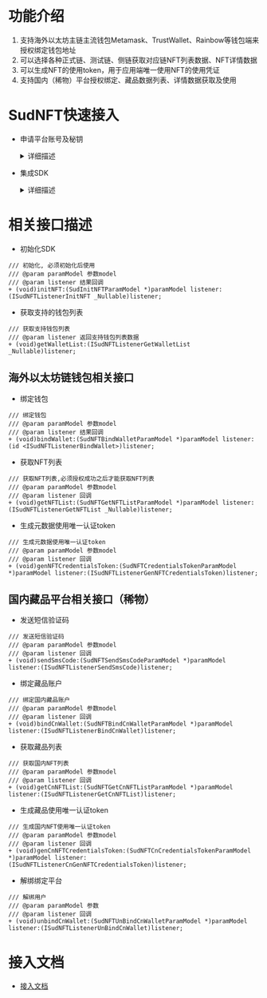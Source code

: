 # 功能介绍
1. 支持海外以太坊主链主流钱包Metamask、TrustWallet、Rainbow等钱包端来授权绑定钱包地址
2. 可以选择各种正式链、测试链、侧链获取对应链NFT列表数据、NFT详情数据
3. 可以生成NFT的使用token，用于应用端唯一使用NFT的使用凭证
4. 支持国内（稀物）平台授权绑定、藏品数据列表、详情数据获取及使用

# SudNFT快速接入
- 申请平台账号及秘钥
  <details>
  <summary>详细描述</summary>

      1.向平台申请appId、appKey

  </details>
- 集成SDK
  <details>
  <summary>详细描述</summary>

      1.将SudNFT.xcframework添加入工程
      2.在工程设置，General->Frameworks、Libraries、and Embedded Content中将SudNFT.xcframework选为Embed & Sign
      3.完成集成，在工程中引入头文件SudNFT/SudNFT.h即可使用相关接口功能。

  </details>

# 相关接口描述
- 初始化SDK
```
/// 初始化, 必须初始化后使用
/// @param paramModel 参数model
/// @param listener 结果回调
+ (void)initNFT:(SudInitNFTParamModel *)paramModel listener:(ISudNFTListenerInitNFT _Nullable)listener;
```
- 获取支持的钱包列表
```
/// 获取支持钱包列表
/// @param listener 返回支持钱包列表数据
+ (void)getWalletList:(ISudNFTListenerGetWalletList _Nullable)listener;
```
## 海外以太坊链钱包相关接口
- 绑定钱包
```
/// 绑定钱包
/// @param paramModel 参数model
/// @param listener 结果回调
+ (void)bindWallet:(SudNFTBindWalletParamModel *)paramModel listener:(id <ISudNFTListenerBindWallet>)listener;
```
- 获取NFT列表
```
/// 获取NFT列表,必须授权成功之后才能获取NFT列表
/// @param paramModel 参数model
/// @param listener 回调
+ (void)getNFTList:(SudNFTGetNFTListParamModel *)paramModel listener:(ISudNFTListenerGetNFTList _Nullable)listener;
```
- 生成元数据使用唯一认证token
```
/// 生成元数据使用唯一认证token
/// @param paramModel 参数model
/// @param listener 回调
+ (void)genNFTCredentialsToken:(SudNFTCredentialsTokenParamModel *)paramModel listener:(ISudNFTListenerGenNFTCredentialsToken)listener;
```


## 国内藏品平台相关接口（稀物）
- 发送短信验证码
```
/// 发送短信验证码
/// @param paramModel 参数model
/// @param listener 回调
+ (void)sendSmsCode:(SudNFTSendSmsCodeParamModel *)paramModel listener:(ISudNFTListenerSendSmsCode)listener;
```
- 绑定藏品账户
```
/// 绑定国内藏品账户
/// @param paramModel 参数model
/// @param listener 回调
+ (void)bindCnWallet:(SudNFTBindCnWalletParamModel *)paramModel listener:(ISudNFTListenerBindCnWallet)listener;
```
- 获取藏品列表
```
/// 获取国内NFT列表
/// @param paramModel 参数model
/// @param listener 回调
+ (void)getCnNFTList:(SudNFTGetCnNFTListParamModel *)paramModel listener:(ISudNFTListenerGetCnNFTList)listener;
```
- 生成藏品使用唯一认证token
```
/// 生成国内NFT使用唯一认证token
/// @param paramModel 参数model
/// @param listener 回调
+ (void)genCnNFTCredentialsToken:(SudNFTCnCredentialsTokenParamModel *)paramModel listener:(ISudNFTListenerCnGenNFTCredentialsToken)listener;
```
- 解绑绑定平台
```
/// 解绑用户
/// @param paramModel 参数
/// @param listener 回调
+ (void)unbindCnWallet:(SudNFTUnBindCnWalletParamModel *)paramModel listener:(ISudNFTListenerUnBindCnWallet)listener;
```

# 接入文档

- [接入文档](https://docs.sud.tech/zh-CN/)
